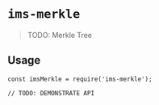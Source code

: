 # `ims-merkle`

> TODO: Merkle Tree

## Usage

```
const imsMerkle = require('ims-merkle');

// TODO: DEMONSTRATE API
```
